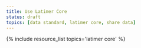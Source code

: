```yaml
---
title: Use Latimer Core
status: draft
topics: [data standard, latimer core, share data]
---
```


{% include resource_list topics='latimer core' %}
